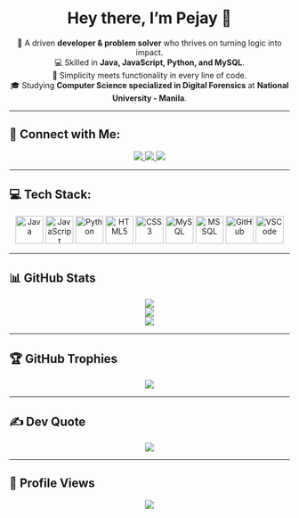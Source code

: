 <h1 align="center">Hey there, I’m <strong>Pejay</strong> 🖤</h1>

<p align="center">
  💼 A driven <strong>developer & problem solver</strong> who thrives on turning logic into impact.  
  <br>💻 Skilled in <strong>Java, JavaScript, Python, and MySQL</strong>.  
  <br>🧠 Simplicity meets functionality in every line of code.  
  <br>🎓 Studying <strong>Computer Science specialized in Digital Forensics</strong> at <strong>National University - Manila</strong>.  
</p>

---

## 🔗 Connect with Me:
<p align="center">
  <a href="https://www.facebook.com/share/15fVAgYGF7/">
    <img src="https://img.shields.io/badge/Facebook-000000?logo=Facebook&logoColor=white&style=for-the-badge">
  </a>
  <a href="https://instagram.com/alvhn.sl">
    <img src="https://img.shields.io/badge/Instagram-000000?logo=Instagram&logoColor=white&style=for-the-badge">
  </a>
  <a href="mailto:soloalvhin@gmail.com">
    <img src="https://img.shields.io/badge/Email-000000?logo=gmail&logoColor=white&style=for-the-badge">
  </a>
</p>

---

## 💻 Tech Stack:
<p align="center"> 
  <img src="https://cdn.jsdelivr.net/gh/devicons/devicon/icons/java/java-original.svg" width="50px" title="Java"/>
  <img src="https://cdn.jsdelivr.net/gh/devicons/devicon/icons/javascript/javascript-original.svg" width="50px" title="JavaScript"/>
  <img src="https://cdn.jsdelivr.net/gh/devicons/devicon/icons/python/python-original.svg" width="50px" title="Python"/>
  <img src="https://cdn.jsdelivr.net/gh/devicons/devicon/icons/html5/html5-original.svg" width="50px" title="HTML5"/>
  <img src="https://cdn.jsdelivr.net/gh/devicons/devicon/icons/css3/css3-original.svg" width="50px" title="CSS3"/>
  <img src="https://cdn.jsdelivr.net/gh/devicons/devicon/icons/mysql/mysql-original.svg" width="50px" title="MySQL"/>
  <img src="https://cdn.jsdelivr.net/gh/devicons/devicon/icons/microsoftsqlserver/microsoftsqlserver-plain.svg" width="50px" title="MS SQL"/>
  <img src="https://cdn.jsdelivr.net/gh/devicons/devicon/icons/github/github-original.svg" width="50px" title="GitHub"/>
  <img src="https://cdn.jsdelivr.net/gh/devicons/devicon/icons/vscode/vscode-original.svg" width="50px" title="VSCode"/>
</p>

---

## 📊 GitHub Stats
<p align="center">
  <img src="https://github-readme-stats.vercel.app/api?username=perdsssssss&show_icons=true&bg_color=000000&title_color=ffffff&text_color=cccccc&icon_color=ffffff">
  <br>
  <img src="https://github-readme-streak-stats.herokuapp.com/?user=perdsssssss&theme=black-ice&hide_border=false&ring=ffffff&fire=ffffff&sideNums=cccccc">
  <br>
  <img src="https://github-readme-stats.vercel.app/api/top-langs/?username=perdsssssss&theme=black-ice&hide_border=false&bg_color=000000&title_color=ffffff&text_color=cccccc&layout=compact">
</p>

---

## 🏆 GitHub Trophies
<p align="center">
  <img src="https://github-profile-trophy.vercel.app/?username=perdsssssss&theme=onedark&no-frame=false&no-bg=true&margin-w=4">
</p>

---

## ✍️ Dev Quote
<p align="center">
  <img src="https://quotes-github-readme.vercel.app/api?type=horizontal&theme=dark">
</p>

---

## 👀 Profile Views
<p align="center">
  <img src="https://komarev.com/ghpvc/?username=perdsssssss&color=000000&style=flat-square&label=Profile+Views">
</p>
